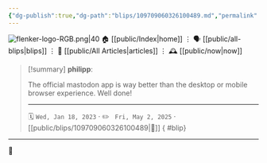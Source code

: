 ```yaml
---
{"dg-publish":true,"dg-path":"blips/109709060326100489.md","permalink":"/blips/109709060326100489/","title":"philipp on mastodon @ 2023-01-18"}
---
```



<div class="transclusion internal-embed is-loaded"><div class="markdown-embed">




![flenker-logo-RGB.png|40](/img/user/attachments/flenker-logo-RGB.png)
🏠 [[public/Index\|home]]  ⋮ 🗣️ [[public/all-blips\|blips]] ⋮  📝 [[public/All Articles\|articles]]  ⋮ 🕰️ [[public/now\|now]]


</div></div>


> [!summary] **philipp**:
>
> The official mastodon app is way better than the desktop or mobile browser experience. Well done!
> - - -
>
> 🗓️ <code>Wed, Jan 18, 2023</code>  · ✏️ <code> Fri, May 2, 2025</code>  · [[public/blips/109709060326100489\|🔗]]
{ #blip}


- - -

 👾

